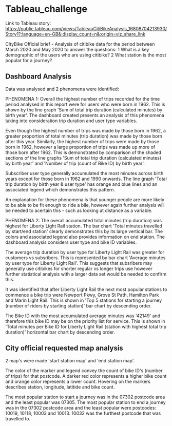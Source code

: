 # Tableau_challenge

Link to Tableau story: https://public.tableau.com/views/TableauCitiBikeAnalysis_16808704213930/Story1?:language=en-GB&:display_count=n&:origin=viz_share_link

CityBike Official brief - Analysis of citibike data for the period between March 2020 and May 2020 to answer the questions:
1 What is a key demographic of the users who are using citibike?
2 What station is the most popular for a journey? 

## Dashboard Analysis

Data was analysed and 2 phenomena were identified:

PHENOMENA 1: Overall the highest number of trips recorded for the time period analysed in this report were for users who were born in 1962. This is shown by the line graph 'Sum of total trip duration (calculated minutes) by birth year'. The dashboard created presents an analysis of this phenomena taking into consideration trip duration and user type variables. 

Even though the highest number of trips was made by those born in 1962, a greater proportion of total minutes (trip duration) was made by those born after this year. Similarly, the highest number of trips were made by those born in 1962, however a large proportion of trips was made up more of those born after 1962. This is demonstrated by comparison of the shaded sections of the line graphs 'Sum of total trip duration (calculated minutes) by birth year' and 'Number of trip (count of Bike ID) by birth year'.

Subscriber user type generally accumulated the most minutes across birth years except for those born in 1962 and 1990 onwards. The line graph 'Total trip duration by birth year & user type' has orange and blue lines and an associated legend which demonstrates this pattern.

An explanation for these phenomena is that younger people are more likely to be able to be fit enough to ride a bile, however again further analysis will be needed to acertain this - such as looking at distance as a variable.

PHENOMENA 2: The overall accumulated total minutes (trip duration) was highest for Liberty Light Rail station. The bar chart 'Total minutes travelled by start/end station' clearly demonstrates this by its large vertical bar. The colors and associated legend also provides information on end station. The dashboard analysis considers user type and bike ID variables.  

The average trip duration by user type for Liberty Light Rail was greater for customers vs subsribers. This is represented by bar chart 'Average minutes by user type for Liberty Light Rail'. This suggests that subsribers may generally use citibikes for shorter regular vs longer trips use however further statistical analysis with a larger data set would be needed to confirm this.

It was identified that after Liberty Light Rail the next most popular stations to commence a bike trip were Newport Pkwy, Grove St Path, Hamilton Park and Marin Light Rail. This is shown in 'Top 5 stations for starting a journey (number of riders by starting station)' bar chart by descending order.

The Bike ID with the most accumulated average minutes was '42149' and therefore this bike ID may be on the priority list for service. This is shown in 'Total minutes per Bike ID for Liberty Light Rail (station with highest total trip duration)' horizontal bar chart by descending order.


## City official requested map analysis

2 map's were made 'start station map' and 'end station map'.

The color of the marker and legend convey the count of bike ID's (number of trips) for that postcode. A darker red color represents a higher bike count and orange color represents a lower count. Hovering on the markers describes station, longitude, latitide and bike count.

The most popular station to start a journey was in the 07302 postcode area and the least popular was 07305.
The most popular station to end a journey was in the 07302 postcode area and the least popular were postcodes: 10019, 10118, 10003 and 10013.
10032 was the furthest postcode that was travelled to.
